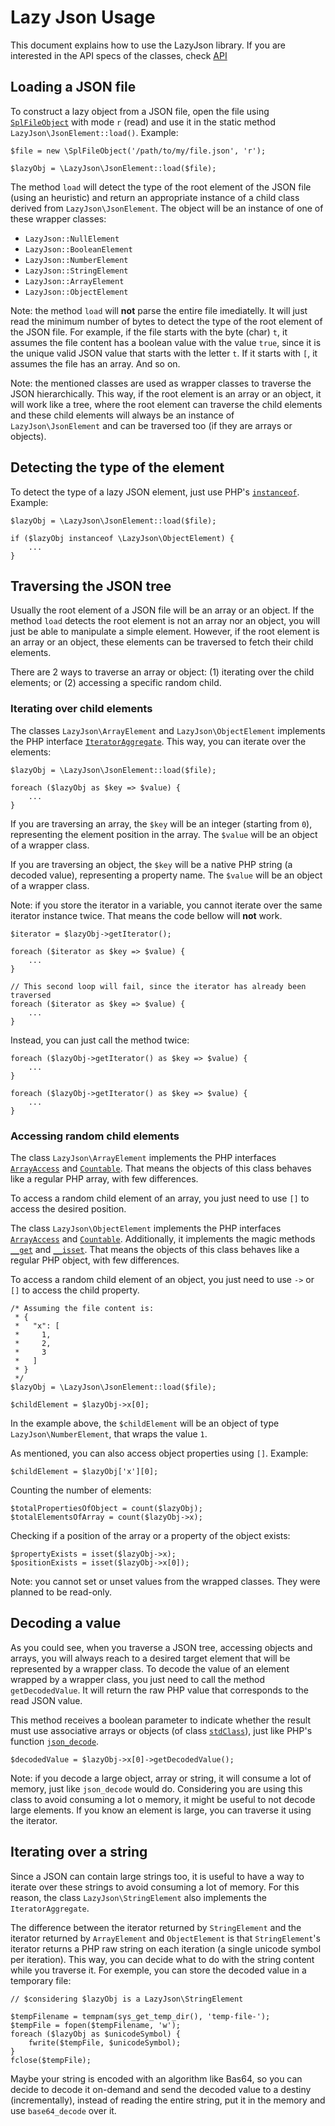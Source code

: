 # Lazy Json Usage

This document explains how to use the LazyJson library.
If you are interested in the API specs of the classes, check [API](API.md)

## Loading a JSON file

To construct a lazy object from a JSON file, open the file using [`SplFileObject`](https://www.php.net/SplFileObject) with mode `r` (read) and use it in the static method `LazyJson\JsonElement::load()`. Example:

```
$file = new \SplFileObject('/path/to/my/file.json', 'r');

$lazyObj = \LazyJson\JsonElement::load($file);
```

The method `load` will detect the type of the root element of the JSON file (using an heuristic) and return an appropriate instance of a child class derived from `LazyJson\JsonElement`. The object will be an instance of one of these wrapper classes:

* `LazyJson::NullElement`
* `LazyJson::BooleanElement`
* `LazyJson::NumberElement`
* `LazyJson::StringElement`
* `LazyJson::ArrayElement`
* `LazyJson::ObjectElement`

Note: the method `load` will **not** parse the entire file imediatelly. It will just read the minimum number of bytes to detect the type of the root element of the JSON file. For example, if the file starts with the byte (char) `t`, it assumes the file content has a boolean value with the value `true`, since it is the unique valid JSON value that starts with the letter `t`. If it starts with `[`, it assumes the file has an array. And so on.

Note: the mentioned classes are used as wrapper classes to traverse the JSON hierarchically. This way, if the root element is an array or an object, it will work like a tree, where the root element can traverse the child elements and these child elements will always be an instance of `LazyJson\JsonElement` and can be traversed too (if they are arrays or objects).

## Detecting the type of the element

To detect the type of a lazy JSON element, just use PHP's [`instanceof`](https://www.php.net/instanceof). Example:

```
$lazyObj = \LazyJson\JsonElement::load($file);

if ($lazyObj instanceof \LazyJson\ObjectElement) {
    ...
}
```

## Traversing the JSON tree

Usually the root element of a JSON file will be an array or an object. If the method `load` detects the root element is not an array nor an object, you will just be able to manipulate a simple element. However, if the root element is an array or an object, these elements can be traversed to fetch their child elements.

There are 2 ways to traverse an array or object: (1) iterating over the child elements; or (2) accessing a specific random child.

### Iterating over child elements

The classes `LazyJson\ArrayElement` and `LazyJson\ObjectElement` implements the PHP interface [`IteratorAggregate`](https://www.php.net/IteratorAggregate). This way, you can iterate over the elements:

```
$lazyObj = \LazyJson\JsonElement::load($file);

foreach ($lazyObj as $key => $value) {
    ...
}
```

If you are traversing an array, the `$key` will be an integer (starting from `0`), representing the element position in the array. The `$value` will be an object of a wrapper class.

If you are traversing an object, the `$key` will be a native PHP string (a decoded value), representing a property name. The `$value` will be an object of a wrapper class.

Note: if you store the iterator in a variable, you cannot iterate over the same iterator instance twice. That means the code bellow will **not** work.

```
$iterator = $lazyObj->getIterator();

foreach ($iterator as $key => $value) {
    ...
}

// This second loop will fail, since the iterator has already been traversed
foreach ($iterator as $key => $value) {
    ...
}
```

Instead, you can just call the method twice:

```
foreach ($lazyObj->getIterator() as $key => $value) {
    ...
}

foreach ($lazyObj->getIterator() as $key => $value) {
    ...
}
```

### Accessing random child elements

The class `LazyJson\ArrayElement` implements the PHP interfaces [`ArrayAccess`](https://www.php.net/ArrayAccess) and [`Countable`](https://www.php.net/ArrayAccess). That means the objects of this class behaves like a regular PHP array, with few differences.

To access a random child element of an array, you just need to use `[]` to access the desired position.

The class `LazyJson\ObjectElement` implements the PHP interfaces [`ArrayAccess`](https://www.php.net/ArrayAccess) and [`Countable`](https://www.php.net/ArrayAccess). Additionally, it implements the magic methods [`__get`](https://www.php.net/manual/en/language.oop5.overloading.php#object.get) and [`__isset`](https://www.php.net/manual/en/language.oop5.overloading.php#object.isset). That means the objects of this class behaves like a regular PHP object, with few differences.

To access a random child element of an object, you just need to use `->` or `[]` to access the child property.

```
/* Assuming the file content is:
 * {
 *   "x": [
 *     1,
 *     2,
 *     3
 *   ]
 * }
 */
$lazyObj = \LazyJson\JsonElement::load($file);

$childElement = $lazyObj->x[0];
```

In the example above, the `$childElement` will be an object of type `LazyJson\NumberElement`, that wraps the value `1`.

As mentioned, you can also access object properties using `[]`. Example:
```
$childElement = $lazyObj['x'][0];
```

Counting the number of elements:

```
$totalPropertiesOfObject = count($lazyObj);
$totalElementsOfArray = count($lazyObj->x);
```

Checking if a position of the array or a property of the object exists:

```
$propertyExists = isset($lazyObj->x);
$positionExists = isset($lazyObj->x[0]);
```

Note: you cannot set or unset values from the wrapped classes. They were planned to be read-only.

## Decoding a value

As you could see, when you traverse a JSON tree, accessing objects and arrays, you will always reach to a desired target element that will be represented by a wrapper class. To decode the value of an element wrapped by a wrapper class, you just need to call the method `getDecodedValue`. It will return the raw PHP value that corresponds to the read JSON value.

This method receives a boolean parameter to indicate whether the result must use associative arrays or objects (of class [`stdClass`](https://www.php.net/stdClass)), just like PHP's function [`json_decode`](https://www.php.net/json_decode).

```
$decodedValue = $lazyObj->x[0]->getDecodedValue();
```

Note: if you decode a large object, array or string, it will consume a lot of memory, just like `json_decode` would do. Considering you are using this class to avoid consuming a lot o memory, it might be useful to not decode large elements. If you know an element is large, you can traverse it using the iterator.

## Iterating over a string

Since a JSON can contain large strings too, it is useful to have a way to iterate over these strings to avoid consuming a lot of memory. For this reason, the class `LazyJson\StringElement` also implements the `IteratorAggregate`.

The difference between the iterator returned by `StringElement` and the iterator returned by `ArrayElement` and `ObjectElement` is that `StringElement`'s iterator returns a PHP raw string on each iteration (a single unicode symbol per iteration). This way, you can decide what to do with the string content while you traverse it. For exemple, you can store the decoded value in a temporary file:

```
// $considering $lazyObj is a LazyJson\StringElement

$tempFilename = tempnam(sys_get_temp_dir(), 'temp-file-');
$tempFile = fopen($tempFilename, 'w');
foreach ($lazyObj as $unicodeSymbol) {
    fwrite($tempFile, $unicodeSymbol);
}
fclose($tempFile);
```

Maybe your string is encoded with an algorithm like Bas64, so you can decide to decode it on-demand and send the decoded value to a destiny (incrementally), instead of reading the entire string, put it in the memory and use `base64_decode` over it.

